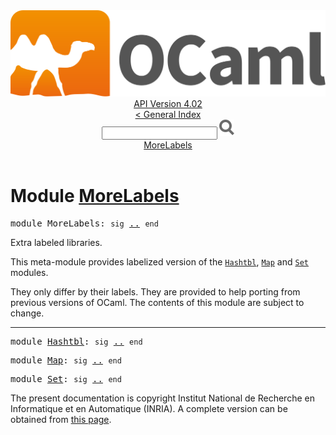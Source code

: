 <!-- ((! set title API !)) ((! set documentation !)) ((! set api !)) ((! set nobreadcrumb !)) -->
<div class="api"><header><nav class="toc brand"><a class="brand" href="https://ocaml.org/"><img src="colour-logo-gray.svg" class="svg" alt="OCaml"></a></nav><nav class="toc"><div class="toc_version"><a href="/docs" id="version-select">API Version 4.02</a></div><a href="index.html">&lt; General Index</a><div class="api_search"><input type="text" name="apisearch" id="api_search" oninput="mySearch(false);" onkeypress="this.oninput();" onclick="this.oninput();" onpaste="this.oninput();">
<img src="search_icon.svg" alt="Search" class="svg" onclick="mySearch(false)"></div>
<div id="search_results"></div><div class="toc_title"><a href="#top">MoreLabels</a></div><ul></ul></nav></header>

<h1>Module <a href="type_MoreLabels.html">MoreLabels</a></h1>

<pre><span class="keyword">module</span> MoreLabels: <code class="code"><span class="keyword">sig</span></code> <a href="MoreLabels.html">..</a> <code class="code"><span class="keyword">end</span></code></pre><div class="info module top">
Extra labeled libraries.
<p>

   This meta-module provides labelized version of the <a href="Hashtbl.html"><code class="code"><span class="constructor">Hashtbl</span></code></a>,
   <a href="Map.html"><code class="code"><span class="constructor">Map</span></code></a> and <a href="Set.html"><code class="code"><span class="constructor">Set</span></code></a> modules.
</p><p>

   They only differ by their labels. They are provided to help
   porting from previous versions of OCaml.
   The contents of this module are subject to change.<br>
</p></div>
<hr width="100%">

<pre><span class="keyword">module</span> <a href="MoreLabels.Hashtbl.html">Hashtbl</a>: <code class="code"><span class="keyword">sig</span></code> <a href="MoreLabels.Hashtbl.html">..</a> <code class="code"><span class="keyword">end</span></code></pre>
<pre><span class="keyword">module</span> <a href="MoreLabels.Map.html">Map</a>: <code class="code"><span class="keyword">sig</span></code> <a href="MoreLabels.Map.html">..</a> <code class="code"><span class="keyword">end</span></code></pre>
<pre><span class="keyword">module</span> <a href="MoreLabels.Set.html">Set</a>: <code class="code"><span class="keyword">sig</span></code> <a href="MoreLabels.Set.html">..</a> <code class="code"><span class="keyword">end</span></code></pre><div class="copyright">The present documentation is copyright Institut National de Recherche en Informatique et en Automatique (INRIA). A complete version can be obtained from <a href="http://caml.inria.fr/pub/docs/manual-ocaml/">this page</a>.</div></div>